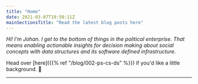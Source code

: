 ```yaml
---
title: "Home"
date: 2021-03-07T19:50:11Z
mainSectionsTitle: "Read the latest blog posts here"
---
```


_Hi! I'm Johan. I get to the bottom of things in the political enterprise. That means enabling actionable insights for decision making about social concepts with data structures and its software defined infrastructure._

Head over [here]({{% ref "/blog/002-ps-cs-ds" %}}) if you'd like a little background. :metal:

---